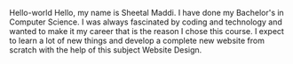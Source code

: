 Hello-world
Hello, my name is Sheetal Maddi. I have done my Bachelor's in Computer Science. I was always fascinated by coding and technology and wanted to make it my career that is the reason I chose this course. I expect to learn a lot of new things and develop a complete new website from scratch with the help of this subject Website Design.